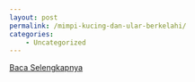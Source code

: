 ```yaml
---
layout: post
permalink: /mimpi-kucing-dan-ular-berkelahi/
categories:
    - Uncategorized
---
```


[Baca Selengkapnya](/10)